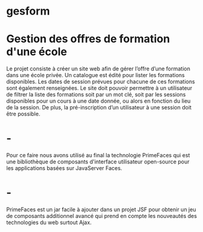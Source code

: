 # gesform
# Gestion des offres de formation d'une école

Le projet consiste à créer un site web afin de gérer l’offre d’une formation dans une école privée. Un catalogue est édité pour lister les formations disponibles.
Les dates de session prévues pour chacune de ces formations sont également renseignées. Le site doit pouvoir permettre à un utilisateur de filtrer la liste des formations soit par un mot clé, soit par les sessions disponibles pour un cours à une date donnée, ou alors en fonction du lieu de la session. De plus, la pré-inscription d’un utilisateur à une session doit être possible.
# -
Pour ce faire nous avons utilisé au final la technologie PrimeFaces qui est une bibliothèque
de composants d'interface utilisateur open-source pour les applications basées sur
JavaServer Faces.
# -
PrimeFaces est un jar facile à ajouter dans un projet JSF pour obtenir un jeu de composants additionnel avancé qui prend en compte les nouveautés des technologies du web surtout Ajax.
